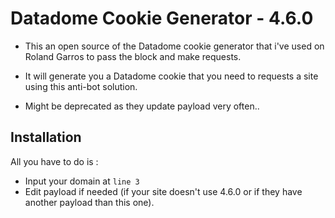 # Datadome Cookie Generator - 4.6.0

- This an open source of the Datadome cookie generator that i've used on Roland Garros to pass the block and make requests.

- It will generate you a Datadome cookie that you need to requests a site using this anti-bot solution.

- Might be deprecated as they update payload very often..
 


## Installation

All you have to do is : 

- Input your domain at `line 3`
- Edit payload if needed (if your site doesn't use 4.6.0 or if they have another payload than this one).

